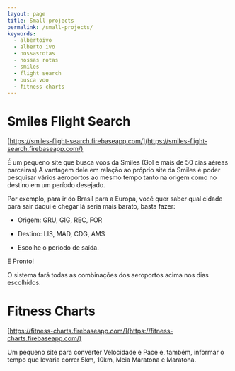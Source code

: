 ```yaml
---
layout: page
title: Small projects
permalink: /small-projects/
keywords:
  - albertoivo
  - alberto ivo
  - nossasrotas
  - nossas rotas
  - smiles
  - flight search
  - busca voo
  - fitness charts
---
```


# Smiles Flight Search

[https://smiles-flight-search.firebaseapp.com/](https://smiles-flight-search.firebaseapp.com/)

É um pequeno site que busca voos da Smiles (Gol e mais de 50 cias aéreas parceiras) A vantagem dele em relação ao próprio site da Smiles é poder pesquisar vários aeroportos ao mesmo tempo tanto na origem como no destino em um período desejado.

Por exemplo, para ir do Brasil para a Europa, você quer saber qual cidade para sair daqui e chegar lá seria mais barato, basta fazer:

- Origem: GRU, GIG, REC, FOR

- Destino: LIS, MAD, CDG, AMS

- Escolhe o período de saída.

E Pronto!

O sistema fará todas as combinações dos aeroportos acima nos dias escolhidos.

# Fitness Charts

[https://fitness-charts.firebaseapp.com/](https://fitness-charts.firebaseapp.com/)

Um pequeno site para converter Velocidade e Pace e, também, informar o tempo que levaria correr 5km, 10km, Meia Maratona e Maratona.

